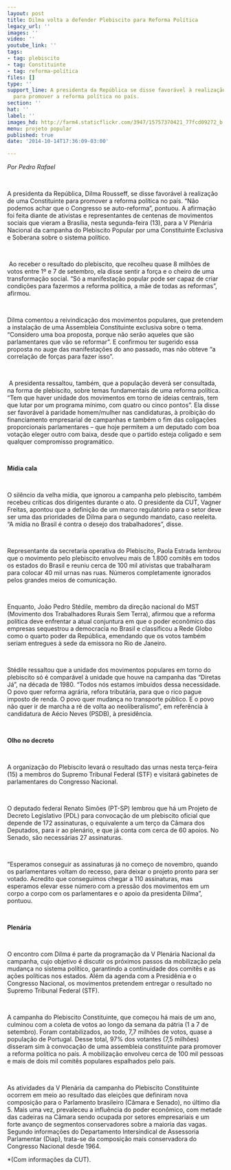 ```yaml
---
layout: post
title: Dilma volta a defender Plebiscito para Reforma Política
legacy_url: ''
images: ''
video: ''
youtube_link: ''
tags:
- tag: plebiscito
- tag: Constituinte
- tag: reforma-política
files: []
type: ''
support_line: A presidenta da República se disse favorável à realização de uma Constituinte
  para promover a reforma política no país.
section: ''
hat: ''
label: ''
images_hd: http://farm4.staticflickr.com/3947/15757370421_77fcd09272_b.jpg
menu: projeto popular
published: true
date: '2014-10-14T17:36:09-03:00'

---
```

<p><em>Por Pedro Rafael&nbsp;</em></p>

<p>&nbsp;</p>

<p>A presidenta da Rep&uacute;blica, Dilma Rousseff, se disse favor&aacute;vel &agrave; realiza&ccedil;&atilde;o de uma Constituinte para promover a reforma pol&iacute;tica no pa&iacute;s. &ldquo;N&atilde;o podemos achar que o Congresso se auto-reforma&rdquo;, pontuou.&nbsp;A afirma&ccedil;&atilde;o foi feita diante de ativistas e representantes de centenas de movimentos sociais que vieram a Bras&iacute;lia, nesta segunda-feira (13), para a V Plen&aacute;ria Nacional da campanha do Plebiscito Popular por uma Constituinte Exclusiva e Soberana sobre o sistema pol&iacute;tico.</p>

<p>&nbsp;</p>

<p>&nbsp;Ao receber o resultado do plebiscito, que recolheu quase 8 milh&otilde;es de votos entre 1&ordm; e 7 de setembro, ela disse sentir a for&ccedil;a e o cheiro de uma transforma&ccedil;&atilde;o social. &ldquo;S&oacute; a manifesta&ccedil;&atilde;o popular pode ser capaz de criar condi&ccedil;&otilde;es para fazermos a reforma pol&iacute;tica, a m&atilde;e de todas as reformas&rdquo;, afirmou.</p>

<p>&nbsp;</p>

<p>Dilma comentou a reivindica&ccedil;&atilde;o dos movimentos populares, que pretendem a instala&ccedil;&atilde;o de uma Assembleia Constituinte exclusiva sobre o tema. &ldquo;Considero uma boa proposta, porque n&atilde;o ser&atilde;o aqueles que s&atilde;o parlamentares que v&atilde;o se reformar&rdquo;. E confirmou ter sugerido essa proposta no auge das manifesta&ccedil;&otilde;es do ano passado, mas n&atilde;o obteve &ldquo;a correla&ccedil;&atilde;o de for&ccedil;as para fazer isso&rdquo;.</p>

<p>&nbsp;</p>

<p>&nbsp;A presidenta ressaltou, tamb&eacute;m, que a popula&ccedil;&atilde;o dever&aacute; ser consultada, na forma de plebiscito, sobre temas fundamentais de uma reforma pol&iacute;tica. &ldquo;Tem que haver unidade dos movimentos em torno de ideias centrais, tem que lutar por um programa m&iacute;nimo, com quatro ou cinco pontos&rdquo;. Ela disse ser favor&aacute;vel &agrave; paridade homem/mulher nas candidaturas, &agrave; proibi&ccedil;&atilde;o do financiamento empresarial de campanhas e tamb&eacute;m o fim das coliga&ccedil;&otilde;es proporcionais parlamentares &ndash; que hoje permitem a um deputado com boa vota&ccedil;&atilde;o eleger outro com baixa, desde que o partido esteja coligado e sem qualquer compromisso program&aacute;tico.</p>

<p>&nbsp;</p>

<p><strong>M&iacute;dia cala</strong></p>

<p>&nbsp;</p>

<p>O sil&ecirc;ncio da velha m&iacute;dia, que ignorou a campanha pelo plebiscito, tamb&eacute;m recebeu cr&iacute;ticas dos dirigentes durante o ato. O presidente da CUT, Vagner Freitas, apontou que a defini&ccedil;&atilde;o de um marco regulat&oacute;rio para o setor deve ser uma das prioridades de Dilma para o segundo mandato, caso reeleita. &ldquo;A m&iacute;dia no Brasil &eacute; contra o desejo dos trabalhadores&rdquo;, disse.</p>

<p>&nbsp;</p>

<p>Representante da secretaria operativa do Plebiscito, Paola Estrada lembrou que o movimento pelo plebiscito envolveu mais de 1.800 comit&ecirc;s em todos os estados do Brasil e reuniu cerca de 100 mil ativistas que trabalharam para colocar 40 mil urnas nas ruas. N&uacute;meros completamente ignorados pelos grandes meios de comunica&ccedil;&atilde;o.</p>

<p>&nbsp;</p>

<p>Enquanto, Jo&atilde;o Pedro St&eacute;dile, membro da dire&ccedil;&atilde;o nacional do MST (Movimento dos Trabalhadores Rurais Sem Terra), afirmou que a reforma pol&iacute;tica deve enfrentar a atual conjuntura em que o poder econ&ocirc;mico das empresas sequestrou a democracia no Brasil e classificou a Rede Globo como o quarto poder da Rep&uacute;blica, emendando que os votos tamb&eacute;m seriam entregues &agrave; sede da emissora no Rio de Janeiro.</p>

<p>&nbsp;</p>

<p>St&eacute;dile ressaltou que a unidade dos movimentos populares em torno do plebiscito s&oacute; &eacute; compar&aacute;vel &agrave; unidade que houve na campanha das &ldquo;Diretas J&aacute;&rdquo;, na d&eacute;cada de 1980. &ldquo;Todos n&oacute;s estamos imbu&iacute;dos dessa necessidade. O povo quer reforma agr&aacute;ria, refora tribut&aacute;ria, para que o rico pague imposto de renda. O povo quer mudan&ccedil;a no transporte p&uacute;blico. E o povo n&atilde;o quer ir de marcha a r&eacute; de volta ao neoliberalismo&rdquo;, em refer&ecirc;ncia &agrave; candidatura de A&eacute;cio Neves (PSDB), &agrave; presid&ecirc;ncia. &nbsp;</p>

<p>&nbsp;</p>

<p><strong>Olho no decreto</strong></p>

<p>&nbsp;</p>

<p>A organiza&ccedil;&atilde;o do Plebiscito levar&aacute; o resultado das urnas nesta ter&ccedil;a-feira (15) a membros do Supremo Tribunal Federal (STF) e visitar&aacute; gabinetes de parlamentares do Congresso Nacional.</p>

<p>&nbsp;</p>

<p>O deputado federal Renato Sim&otilde;es (PT-SP) lembrou que h&aacute; um Projeto de Decreto Legislativo (PDL) para convoca&ccedil;&atilde;o de um plebiscito oficial que depende de 172 assinaturas, o equivalente a um ter&ccedil;o da C&acirc;mara dos Deputados, para ir ao plen&aacute;rio, e que j&aacute; conta com cerca de 60 apoios. No Senado, s&atilde;o necess&aacute;rias 27 assinaturas.</p>

<p>&nbsp;</p>

<p>&ldquo;Esperamos conseguir as assinaturas j&aacute; no come&ccedil;o de novembro, quando os parlamentares voltam do recesso, para deixar o projeto pronto para ser votado. Acredito que conseguimos chegar a 110 assinaturas, mas esperamos elevar esse n&uacute;mero com a press&atilde;o dos movimentos em um corpo a corpo com os parlamentares e o apoio da presidenta Dilma&rdquo;, pontuou.</p>

<p>&nbsp;</p>

<p><strong>Plen&aacute;ria</strong></p>

<p>&nbsp;</p>

<p>O encontro com Dilma &eacute; parte da programa&ccedil;&atilde;o da V Plen&aacute;ria Nacional da campanha, cujo objetivo &eacute; discutir os pr&oacute;ximos passos da mobiliza&ccedil;&atilde;o pela mudan&ccedil;a no sistema pol&iacute;tico, garantindo a continuidade dos comit&ecirc;s e as a&ccedil;&otilde;es pol&iacute;ticas nos estados. Al&eacute;m da agenda com a Presid&ecirc;nia e o Congresso Nacional, os movimentos pretendem entregar o resultado no Supremo Tribunal Federal (STF).</p>

<p>&nbsp;</p>

<p>A campanha do Plebiscito Constituinte, que come&ccedil;ou h&aacute; mais de um ano, culminou com a coleta de votos ao longo da semana da p&aacute;tria (1 a 7 de setembro). Foram contabilizados, ao todo, 7,7 milh&otilde;es de votos, quase a popula&ccedil;&atilde;o de Portugal. Desse total, 97% dos votantes (7,5 milh&otilde;es) disseram sim &agrave; convoca&ccedil;&atilde;o de uma assembleia constituinte para promover a reforma pol&iacute;tica no pa&iacute;s. A mobiliza&ccedil;&atilde;o envolveu cerca de 100 mil pessoas e mais de dois mil comit&ecirc;s populares espalhados pelo pa&iacute;s.</p>

<p>&nbsp;</p>

<p>As atividades da V Plen&aacute;ria da campanha do Plebiscito Constituinte ocorrem em meio ao resultado das elei&ccedil;&otilde;es que definiram nova composi&ccedil;&atilde;o para o Parlamento brasileiro (C&acirc;mara e Senado), no &uacute;ltimo dia 5. Mais uma vez, prevaleceu a influ&ecirc;ncia do poder econ&ocirc;mico, com metade das cadeiras na C&acirc;mara sendo ocupada por setores empresariais e um forte avan&ccedil;o de segmentos conservadores sobre a maioria das vagas. Segundo informa&ccedil;&otilde;es do Departamento Intersindical de Assessoria Parlamentar (Diap), trata-se da composi&ccedil;&atilde;o mais conservadora do Congresso Nacional desde 1964.</p>

<p>*(Com informa&ccedil;&otilde;es da CUT).</p>
